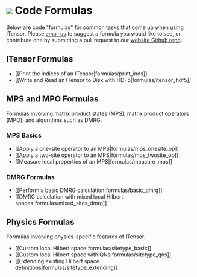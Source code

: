 # <img src="docs/VERSION/formulas/icon.png" class="largeicon">  Code Formulas

Below are code "formulas" for common tasks that come up when using ITensor. 
Please <a href="/about.html">email us</a> to suggest a formula you would
like to see, or contribute one by submitting a pull request to our
<a href="https://github.com/ITensor/website" target="_blank">website Github repo</a>.

## ITensor Formulas

* [[Print the indices of an ITensor|formulas/print_inds]]
* [[Write and Read an ITensor to Disk with HDF5|formulas/itensor_hdf5]]

## MPS and MPO Formulas
Formulas involving matrix product states (MPS), matrix product operators (MPO),
and algorithms such as DMRG.

### MPS Basics

- [[Apply a one-site operator to an MPS|formulas/mps_onesite_op]]
- [[Apply a two-site operator to an MPS|formulas/mps_twosite_op]]
- [[Measure local properties of an MPS|formulas/measure_mps]]

### DMRG Formulas 
- [[Perform a basic DMRG calculation|formulas/basic_dmrg]]
- [[DMRG calculation with mixed local Hilbert spaces|formulas/mixed_sites_dmrg]]

## Physics Formulas
Formulas involving physics-specific features of ITensor.

* [[Custom local Hilbert space|formulas/sitetype_basic]]
* [[Custom local Hilbert space with QNs|formulas/sitetype_qns]]
* [[Extending existing Hilbert space definitions|formulas/sitetype_extending]]

<!-- Formulas to add:
* Excited-state DMRG
* Getting the blocks of an QNITensor
...
-->
